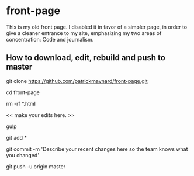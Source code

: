 # front-page

This is my old front page. I disabled it in favor of a simpler page, in order to give a cleaner entrance to my site, emphasizing my two areas of concentration: Code and journalism.

## How to download, edit, rebuild and push to master

git clone https://github.com/patrickmaynard/front-page.git

cd front-page

rm -rf *.html

<< make your edits here. >>

gulp

git add *

git commit -m 'Describe your recent changes here so the team knows what you changed'

git push -u origin master



